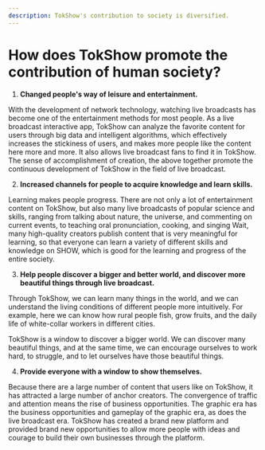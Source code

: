 ```yaml
---
description: TokShow's contribution to society is diversified.
---
```


# How does TokShow promote the contribution of human society?

1. **Changed people's way of leisure and entertainment.**

With the development of network technology, watching live broadcasts has become one of the entertainment methods for most people. As a live broadcast interactive app, TokShow can analyze the favorite content for users through big data and intelligent algorithms, which effectively increases the stickiness of users, and makes more people like the content here more and more. It also allows live broadcast fans to find it in TokShow. The sense of accomplishment of creation, the above together promote the continuous development of TokShow in the field of live broadcast.

2. **Increased channels for people to acquire knowledge and learn skills.**

Learning makes people progress. There are not only a lot of entertainment content on TokShow, but also many live broadcasts of popular science and skills, ranging from talking about nature, the universe, and commenting on current events, to teaching oral pronunciation, cooking, and singing Wait, many high-quality creators publish content that is very meaningful for learning, so that everyone can learn a variety of different skills and knowledge on SHOW, which is good for the learning and progress of the entire society.

3. **Help people discover a bigger and better world, and discover more beautiful things through live broadcast.**

Through TokShow, we can learn many things in the world, and we can understand the living conditions of different people more intuitively. For example, here we can know how rural people fish, grow fruits, and the daily life of white-collar workers in different cities.&#x20;

TokShow is a window to discover a bigger world. We can discover many beautiful things, and at the same time, we can encourage ourselves to work hard, to struggle, and to let ourselves have those beautiful things.

4. **Provide everyone with a window to show themselves.**

Because there are a large number of content that users like on TokShow, it has attracted a large number of anchor creators. The convergence of traffic and attention means the rise of business opportunities. The graphic era has the business opportunities and gameplay of the graphic era, as does the live broadcast era. TokShow has created a brand new platform and provided brand new opportunities to allow more people with ideas and courage to build their own businesses through the platform.
